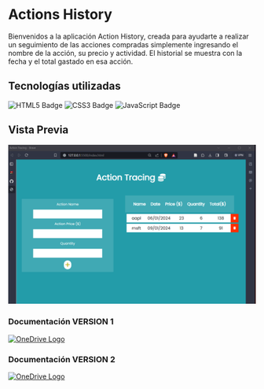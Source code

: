 # Actions History

Bienvenidos a la aplicación Action History, creada para ayudarte a realizar un seguimiento de las acciones compradas simplemente ingresando el nombre de la acción, su precio y actividad. El historial se muestra con la fecha y el total gastado en esa acción. 

## Tecnologías utilizadas
![HTML5 Badge](https://img.shields.io/badge/HTML5-E34F26?logo=html5&logoColor=fff&style=flat) ![CSS3 Badge](https://img.shields.io/badge/CSS3-1572B6?logo=css3&logoColor=fff&style=flat) ![JavaScript Badge](https://img.shields.io/badge/JavaScript-F7DF1E?logo=javascript&logoColor=000&style=flat)

## Vista Previa
<img src="https://github.com/DaColcha/actions-history/blob/99f80aa8d4eacffe1e9fbdc3c053288b740dc4c0/VistaPrevia/page.png" alt="OneDrive Logo" width="650px" />

### Documentación VERSION 1
<a href ="https://epnecuador-my.sharepoint.com/:f:/g/personal/dario_charro_epn_edu_ec/EqIlCgiq4_dKr4_8AkhKAggBGJPONSf3ID_ySNIF_bwxjw?e=PTnujY" target = "_blank"> <img src="https://img.shields.io/badge/OneDrive-0078D4.svg?style=for-the-badge&logo=microsoftonedrive&logoColor=white" alt="OneDrive Logo" width="100px" /></a>

### Documentación VERSION 2
<a href ="https://epnecuador-my.sharepoint.com/:f:/g/personal/daniela_colcha_epn_edu_ec/EhQGMHr4ZlhArKNdvWO6go4Bu3bvadwaA2ZClYKbY6zMTA?e=91FEO4" target = "_blank"> <img src="https://img.shields.io/badge/OneDrive-0078D4.svg?style=for-the-badge&logo=microsoftonedrive&logoColor=white" alt="OneDrive Logo" width="100px" /></a>

